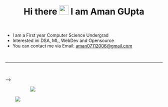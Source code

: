 <h1 align = "center"> Hi there <img src="https://raw.githubusercontent.com/MartinHeinz/MartinHeinz/master/wave.gif" width="30px"> I am Aman GUpta </h1>
<br />

- I am a First year Computer Science Undergrad
- Interested ini DSA, ML, WebDev and Opensource 
- You can contact me via Email: aman07112006@gmail.com

<br />

<hr />

<br />

-->
<div align = "center" style="display: flex; flex-direction: row;">
 <img class="img" style = "padding:2rem" src="https://github-readme-stats.vercel.app/api?username=Aman071106&count_private=true&show_icons=true&theme=tokyonight&hide=stars" />
 <img class="img" src="https://github-readme-stats.vercel.app/api/top-langs/?username=Aman071106&layout=compact&theme=tokyonight" />
</div>
